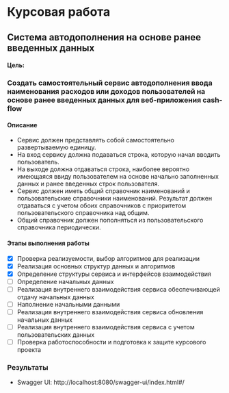 # Курсовая работа
## Система автодополнения на основе ранее введенных данных
#### Цель:
### Создать самостоятельный сервис автодополнения ввода наименования расходов или доходов пользователей на основе ранее введенных данных для веб-приложения cash-flow 

#### Описание
- Сервис должен представлять собой самостоятельно развертываемую единицу.
- На вход сервису должна подаваться строка, которую начал вводить пользователь.
- На выходе должна отдаваться строка, наиболее вероятно имеющаяся ввиду пользователем на основе начально заполненных 
данных и ранее введенных строк пользователя.
- Сервис должен иметь общий справочник наименований и пользовательские справочники наименований. Результат должен 
отдаваться с учетом обоих справочников с приоритетом пользовательского справочника над общим.
- Общий справочник должен пополняться из пользовательского справочника периодически.

#### Этапы выполнения работы
- [x] Проверка реализуемости, выбор алгоритмов для реализации
- [x] Реализация основных структур данных и алгоритмов
- [x] Определение структуры сервиса и интерфейсов взаимодействия
- [ ] Определение начальных данных
- [ ] Реализация внутреннего взаимодействия сервиса обеспечивающей отдачу начальных данных
- [ ] Наполнение начальными данными
- [ ] Реализация внутреннего взаимодействия сервиса обновления начальных данных
- [ ] Реализация внутреннего взаимодействия сервиса с учетом пользовательских данных
- [ ] Проверка работоспособности и подготовка к защите курсового проекта

### Результаты
- Swagger UI: http://localhost:8080/swagger-ui/index.html#/